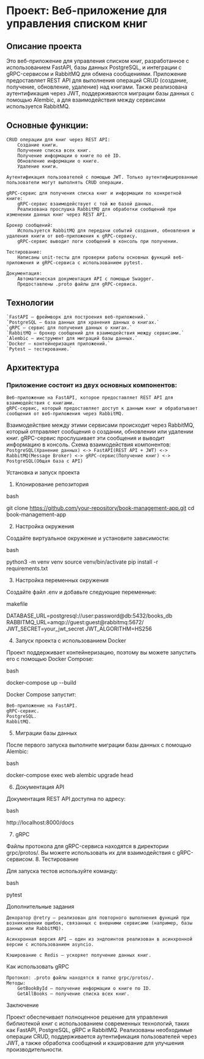 # Проект: Веб-приложение для управления списком книг
## Описание проекта

Это веб-приложение для управления списком книг, разработанное с использованием FastAPI, базы данных PostgreSQL, и интеграции с gRPC-сервисом и RabbitMQ для обмена сообщениями. Приложение предоставляет REST API для выполнения операций CRUD (создание, получение, обновление, удаление) над книгами. Также реализована аутентификация через JWT, поддерживаются миграции базы данных с помощью Alembic, а для взаимодействия между сервисами используется RabbitMQ.
## Основные функции:

    CRUD операции для книг через REST API:
        Создание книги.
        Получение списка всех книг.
        Получение информации о книге по её ID.
        Обновление информации о книге.
        Удаление книги.

    Аутентификация пользователей с помощью JWT. Только аутентифицированные пользователи могут выполнять CRUD операции.

    gRPC-сервис для получения списка книг и информации по конкретной книге:
        gRPC-сервис взаимодействует с той же базой данных.
        Реализована прослушка RabbitMQ для обработки сообщений при изменении данных книг через REST API.

    Брокер сообщений:
        Используется RabbitMQ для передачи событий создания, обновления и удаления книги от веб-приложения к gRPC-сервису.
        gRPC-сервис выводит логи сообщений в консоль при получении.

    Тестирование:
        Написаны unit-тесты для проверки работы основных функций веб-приложения и gRPC-сервиса с использованием pytest.

    Документация:
        Автоматическая документация API с помощью Swagger.
        Предоставлены .proto файлы для gRPC-сервиса.

## Технологии

    `FastAPI — фреймворк для построения веб-приложений.`
    `PostgreSQL — база данных для хранения данных о книгах.`
    `gRPC — сервис для получения данных о книгах.`
    `RabbitMQ — брокер сообщений для взаимодействия между сервисами.`
    `Alembic — инструмент для миграций базы данных.`
    `Docker — контейнеризация приложений.`
    `Pytest — тестирование.`

## Архитектура

### Приложение состоит из двух основных компонентов:

    Веб-приложение на FastAPI, которое предоставляет REST API для взаимодействия с книгами.
    gRPC-сервис, который предоставляет доступ к данным книг и обрабатывает сообщения от веб-приложения через RabbitMQ.

Взаимодействие между этими сервисами происходит через RabbitMQ, который отправляет сообщения о создании, обновлении или удалении книг. gRPC-сервис прослушивает эти сообщения и выводит информацию в консоль.
Схема взаимодействия компонентов:
`PostgreSQL(Хранение данных) <-> FastAPI(REST API + JWT) <-> RabbitMQ(Message Broker) <-> gRPC-сервис(Получение книг) <-> PostgreSQL(Общая база с API)`


Установка и запуск проекта
1. Клонирование репозитория

bash

git clone https://github.com/your-repository/book-management-app.git
cd book-management-app

2. Настройка окружения

Создайте виртуальное окружение и установите зависимости:

bash

python3 -m venv venv
source venv/bin/activate
pip install -r requirements.txt

3. Настройка переменных окружения

Создайте файл .env и добавьте следующие переменные:

makefile

DATABASE_URL=postgresql://user:password@db:5432/books_db
RABBITMQ_URL=amqp://guest:guest@rabbitmq:5672/
JWT_SECRET=your_jwt_secret
JWT_ALGORITHM=HS256

4. Запуск проекта с использованием Docker

Проект поддерживает контейнеризацию, поэтому вы можете запустить его с помощью Docker Compose:

bash

docker-compose up --build

Docker Compose запустит:

    Веб-приложение на FastAPI.
    gRPC-сервис.
    PostgreSQL.
    RabbitMQ.

5. Миграции базы данных

После первого запуска выполните миграции базы данных с помощью Alembic:

bash

docker-compose exec web alembic upgrade head

6. Документация API

Документация REST API доступна по адресу:

bash

http://localhost:8000/docs

7. gRPC

Файлы протокола для gRPC-сервиса находятся в директории grpc/protos/. Вы можете использовать их для взаимодействия с gRPC-сервисом.
8. Тестирование

Для запуска тестов используйте команду:

bash

pytest

Дополнительные задания

    Декоратор @retry — реализован для повторного выполнения функций при возникновении ошибок, связанных с внешними сервисами (например, базы данных или RabbitMQ).

    Асинхронная версия API — один из эндпоинтов реализован в асинхронной версии с использованием asyncio.

    Кэширование с Redis — ускоряет получение данных книг.

Как использовать gRPC

    Протокол: .proto файлы находятся в папке grpc/protos/.
    Методы:
        GetBookById — получение информации о книге по ID.
        GetAllBooks — получение списка всех книг.

Заключение

Проект обеспечивает полноценное решение для управления библиотекой книг с использованием современных технологий, таких как FastAPI, PostgreSQL, gRPC и RabbitMQ. Реализованы необходимые операции CRUD, поддерживается аутентификация пользователей через JWT, а также обработка сообщений и кэширование для улучшения производительности.
